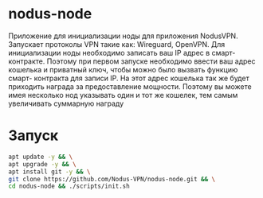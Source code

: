 # nodus-node
Приложение для инициализации ноды для приложения NodusVPN. Запускает протоколы VPN такие как: Wireguard, OpenVPN.
Для инициализации ноды необходимо записать ваш IP адрес в смарт-контракте.
Поэтому при первом запуске необходимо ввести ваш адрес кошелька и приватный ключ, чтобы можно было вызвать функцию смарт-
контракта для записи IP.
На этот адрес кошелька так же будет приходить награда за предоставление мощности.
Поэтому вы можете имея несколько нод указывать один и тот же кошелек, тем самым увеличивать суммарную награду

# Запуск
```bash
apt update -y && \
apt upgrade -y && \
apt install git -y && \
git clone https://github.com/Nodus-VPN/nodus-node.git && \
cd nodus-node && ./scripts/init.sh
```